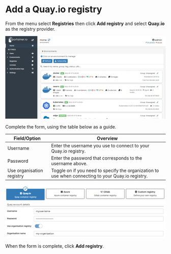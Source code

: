 # Add a Quay.io registry

From the menu select **Registries** then click **Add registry** and select **Quay.io** as the registry provider.

![](../../../.gitbook/assets/2.12-registries-add-quay-1.gif)

Complete the form, using the table below as a guide.

| Field/Option              | Overview                                                                                           |
| ------------------------- | -------------------------------------------------------------------------------------------------- |
| Username                  | Enter the username you use to connect to your Quay.io registry.                                    |
| Password                  | Enter the password that corresponds to the username above.                                         |
| Use organisation registry | Toggle on if you need to specify the organization to use when connecting to your Quay.io registry. |

![](../../../.gitbook/assets/registries-add-quay-2.png)

When the form is complete, click **Add registry**.
